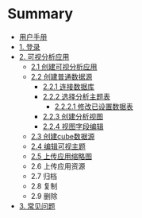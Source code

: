 # Summary

* [用户手册](README.md)
* [1. 登录](chapter1.md)
* [2. 可视分析应用](可视分析应用.md)
    * [2.1 创建可视分析应用](创建可视分析应用.md)
    * [2.2 创建普通数据源](22-创建普通数据源.md)
        * [2.2.1 连接数据库](221-连接数据库.md)
        * [2.2.2 选择分析主题表](222-选择分析主题表.md)
            * [2.2.2.1 修改已设置数据表](2221-修改已设置数据表.md)
        * [2.2.3 创建分析视图](223-创建分析视图.md)
        * [2.2.4 视图字段编辑](224-视图字段编辑.md)
    * [2.3 创建cube数据源](23-创建cube数据源.md)
    * [2.4 编辑可视主题](24-创建可视主题.md)
    * [2.5 上传应用缩略图](25-上传应用缩略图.md)
    * 2.6 上传应用资源
    * 2.7 归档
    * 2.8 复制
    * 2.9 删除
* [3. 常见问题](常见问题.md)

